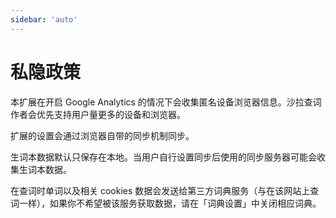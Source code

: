 ```yaml
---
sidebar: 'auto'
---
```


# 私隐政策

本扩展在开启 Google Analytics 的情况下会收集匿名设备浏览器信息。沙拉查词作者会优先支持用户量更多的设备和浏览器。

扩展的设置会通过浏览器自带的同步机制同步。

生词本数据默认只保存在本地。当用户自行设置同步后使用的同步服务器可能会收集生词本数据。

在查词时单词以及相关 cookies 数据会发送给第三方词典服务（与在该网站上查词一样），如果你不希望被该服务获取数据，请在「词典设置」中关闭相应词典。


